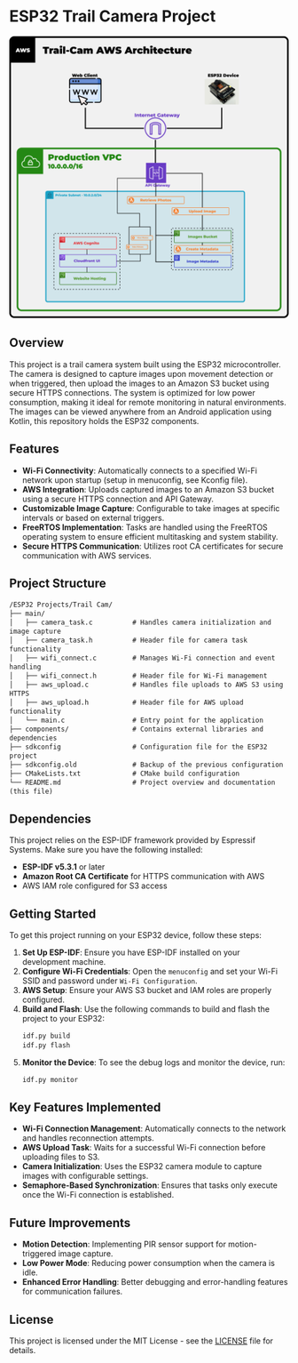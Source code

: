 # ESP32 Trail Camera Project

![ESP32-CAM Trail Camera Diagram](ESP32.png)

## Overview

This project is a trail camera system built using the ESP32 microcontroller. The camera is designed to capture images upon movement detection or when triggered, then upload the images to an Amazon S3 bucket using secure HTTPS connections. The system is optimized for low power consumption, making it ideal for remote monitoring in natural environments. The images can be viewed anywhere from an Android application using Kotlin, this repository holds the ESP32 components.

## Features

- **Wi-Fi Connectivity**: Automatically connects to a specified Wi-Fi network upon startup (setup in menuconfig, see Kconfig file).
- **AWS Integration**: Uploads captured images to an Amazon S3 bucket using a secure HTTPS connection and API Gateway.
- **Customizable Image Capture**: Configurable to take images at specific intervals or based on external triggers.
- **FreeRTOS Implementation**: Tasks are handled using the FreeRTOS operating system to ensure efficient multitasking and system stability.
- **Secure HTTPS Communication**: Utilizes root CA certificates for secure communication with AWS services.

## Project Structure

```
/ESP32 Projects/Trail Cam/
├── main/
│   ├── camera_task.c          # Handles camera initialization and image capture
│   ├── camera_task.h          # Header file for camera task functionality
│   ├── wifi_connect.c         # Manages Wi-Fi connection and event handling
│   ├── wifi_connect.h         # Header file for Wi-Fi management
│   ├── aws_upload.c           # Handles file uploads to AWS S3 using HTTPS
│   ├── aws_upload.h           # Header file for AWS upload functionality
│   └── main.c                 # Entry point for the application
├── components/                # Contains external libraries and dependencies
├── sdkconfig                  # Configuration file for the ESP32 project
├── sdkconfig.old              # Backup of the previous configuration
├── CMakeLists.txt             # CMake build configuration
└── README.md                  # Project overview and documentation (this file)
```

## Dependencies

This project relies on the ESP-IDF framework provided by Espressif Systems. Make sure you have the following installed:

- **ESP-IDF v5.3.1** or later
- **Amazon Root CA Certificate** for HTTPS communication with AWS
- AWS IAM role configured for S3 access

## Getting Started

To get this project running on your ESP32 device, follow these steps:

1. **Set Up ESP-IDF**: Ensure you have ESP-IDF installed on your development machine.
2. **Configure Wi-Fi Credentials**: Open the `menuconfig` and set your Wi-Fi SSID and password under `Wi-Fi Configuration`.
3. **AWS Setup**: Ensure your AWS S3 bucket and IAM roles are properly configured.
4. **Build and Flash**: Use the following commands to build and flash the project to your ESP32:
   ```bash
   idf.py build
   idf.py flash
   ```
5. **Monitor the Device**: To see the debug logs and monitor the device, run:
   ```bash
   idf.py monitor
   ```

## Key Features Implemented

- **Wi-Fi Connection Management**: Automatically connects to the network and handles reconnection attempts.
- **AWS Upload Task**: Waits for a successful Wi-Fi connection before uploading files to S3.
- **Camera Initialization**: Uses the ESP32 camera module to capture images with configurable settings.
- **Semaphore-Based Synchronization**: Ensures that tasks only execute once the Wi-Fi connection is established.

## Future Improvements

- **Motion Detection**: Implementing PIR sensor support for motion-triggered image capture.
- **Low Power Mode**: Reducing power consumption when the camera is idle.
- **Enhanced Error Handling**: Better debugging and error-handling features for communication failures.

## License

This project is licensed under the MIT License - see the [LICENSE](LICENSE) file for details.
